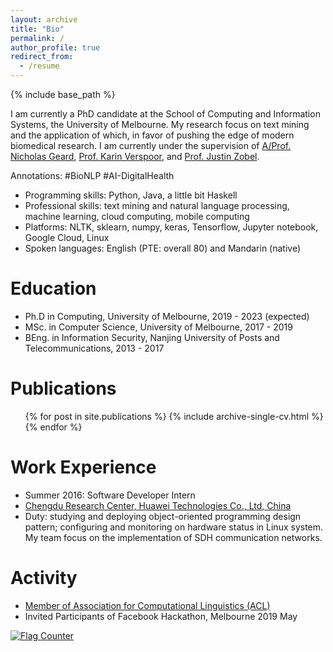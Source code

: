 ```yaml
---
layout: archive
title: "Bio"
permalink: /
author_profile: true
redirect_from:
  - /resume
---
```


{% include base_path %}

I am currently a PhD candidate at the School of Computing and Information Systems, the University of Melbourne. My research focus on text mining and the application of which, in favor of pushing the edge of modern biomedical research. I am currently under the supervision of [A/Prof. Nicholas Geard](https://sites.google.com/site/nicgeard), [Prof. Karin Verspoor](https://scholar.google.com/citations?hl=en&user=dUxHnbcAAAAJ), and [Prof. Justin Zobel](https://scholar.google.com/citations?user=uEHvqE8AAAAJ&hl=en). 

Annotations:
#BioNLP #AI-DigitalHealth

* Programming skills: Python, Java, a little bit Haskell
* Professional skills: text mining and natural language processing, machine learning, cloud computing, mobile computing
* Platforms: NLTK, sklearn, numpy, keras, Tensorflow, Jupyter notebook, Google Cloud, Linux
* Spoken languages: English (PTE: overall 80) and Mandarin (native)

Education
======
* Ph.D in Computing, University of Melbourne, 2019 - 2023 (expected)
* MSc. in Computer Science, University of Melbourne, 2017 - 2019
* BEng. in Information Security, Nanjing University of Posts and Telecommunications, 2013 - 2017

Publications
======
  <ul>{% for post in site.publications %}
    {% include archive-single-cv.html %}
  {% endfor %}</ul>
  
Work Experience
======
  * Summer 2016: Software Developer Intern
  * [Chengdu Research Center, Huawei Technologies Co., Ltd, China](https://www.huawei.com)
  * Duty: studying and deploying object-oriented programming design pattern; configuring and monitoring on hardware status in Linux system. My team focus on the implementation of SDH communication networks.
    
Activity
======
* [Member of Association for Computational Linguistics (ACL)](https://www.aclweb.org/portal/)
* Invited Participants of Facebook Hackathon, Melbourne 2019 May

<a href="https://info.flagcounter.com/2o8I"><img src="https://s01.flagcounter.com/count/2o8I/bg_FFFFFF/txt_000000/border_FFFFFF/columns_5/maxflags_12/viewers_Hits/labels_0/pageviews_1/flags_0/percent_0/" alt="Flag Counter" border="0"></a>
